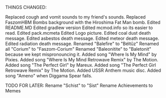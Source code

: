 THINGS CHANGED:

Replaced cough and vomit sounds to my friend's sounds.
Replaced FaszomHBM Bombs background with the Hiroshima Fat Man bomb.
Edited README.MD
Edited gradlew version
Edited mcmod.info so its easier to read.
Edited pack.mcmeta
Edited Logo picture.
Edited coal dust death message.
Edited asbestos death message.
Edited meteor death message.
Edited radiation death message.
Renamed "Balefire" to "Béltűz"
Renamed all "Corium" to "Faszom-Corium"
Renamed "Baleonitite" to "Baletonit" because we kept mispronouncing it.
Added song "Where Is My Mind" by Pixies.
Added song "Where Is My Mind Retrowave Remix" by The Motion.
Added song "The Perfect Girl" by Mareux.
Added song "The Perfect Girl Retrowave Remix" by The Motion.
Added USSR Anthem music disc.
Added song "Ameno" when Diggama Spear falls.

TODO FOR LATER:
Rename "Schist" to "Sist"
Rename Achievements to Memes








